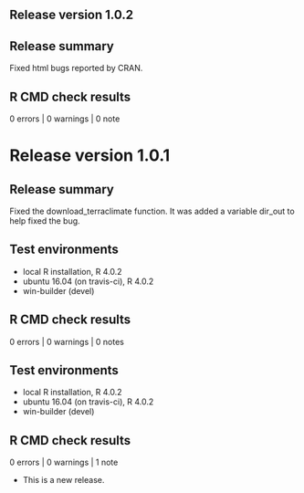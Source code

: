 ## Release version 1.0.2

## Release summary

Fixed html bugs reported by CRAN.

## R CMD check results

0 errors | 0 warnings | 0 note



# Release version 1.0.1

## Release summary

Fixed the download_terraclimate function. It was added a variable dir_out to help fixed the bug.

## Test environments
* local R installation, R 4.0.2
* ubuntu 16.04 (on travis-ci), R 4.0.2
* win-builder (devel)


## R CMD check results

0 errors | 0 warnings | 0 notes


## Test environments
* local R installation, R 4.0.2
* ubuntu 16.04 (on travis-ci), R 4.0.2
* win-builder (devel)

## R CMD check results

0 errors | 0 warnings | 1 note

* This is a new release.
